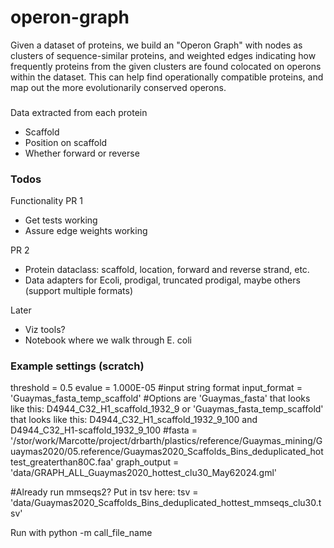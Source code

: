 # operon-graph

Given a dataset of proteins, we build an "Operon Graph" with nodes as clusters of sequence-similar proteins, and weighted edges indicating how frequently proteins from the given clusters are found colocated on operons within the dataset. This can help find operationally compatible proteins, and map out the more evolutionarily conserved operons.

###
Data extracted from each protein
- Scaffold
- Position on scaffold
- Whether forward or reverse

### Todos

Functionality
PR 1
- Get tests working
- Assure edge weights working

PR 2
- Protein dataclass: scaffold, location, forward and reverse strand, etc.
- Data adapters for Ecoli, prodigal, truncated prodigal, maybe others (support multiple formats)

Later
- Viz tools?
- Notebook where we walk through E. coli

### Example settings (scratch)
threshold = 0.5
evalue = 1.000E-05
#input string format
input_format = 'Guaymas_fasta_temp_scaffold' #Options are 'Guaymas_fasta' that looks like this: D4944_C32_H1_scaffold_1932_9 or 'Guaymas_fasta_temp_scaffold' that looks like this: D4944_C32_H1_scaffold_1932_9_100 and D4944_C32_H1-scaffold_1932_9_100
#fasta = '/stor/work/Marcotte/project/drbarth/plastics/reference/Guaymas_mining/Guaymas2020/05.reference/Guaymas2020_Scaffolds_Bins_deduplicated_hottest_greaterthan80C.faa'
graph_output = 'data/GRAPH_ALL_Guaymas2020_hottest_clu30_May62024.gml'

#Already run mmseqs2? Put in tsv here: 
tsv = 'data/Guaymas2020_Scaffolds_Bins_deduplicated_hottest_mmseqs_clu30.tsv'

Run with python -m call_file_name
